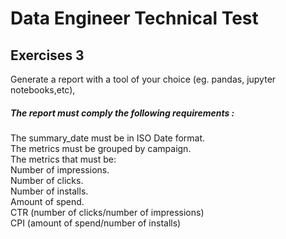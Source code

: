 # Data Engineer Technical Test
## Exercises 3
Generate a report with a tool of your choice (eg. pandas, jupyter notebooks,etc), 
##### The report must comply the following requirements :
The summary_date must be in ISO Date format. <br>
The metrics must be grouped by campaign. <br>
The metrics that must be: <br>
Number of impressions. <br>
Number of clicks. <br>
Number of installs. <br>
Amount of spend. <br>
CTR (number of clicks/number of impressions) <br>
CPI (amount of spend/number of installs) <br>
<br>